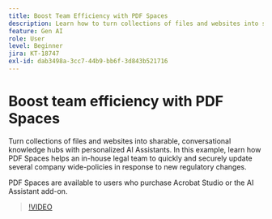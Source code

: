 ```yaml
---
title: Boost Team Efficiency with PDF Spaces
description: Learn how to turn collections of files and websites into sharable, conversational knowledge hubs with personalized AI Assistants
feature: Gen AI
role: User
level: Beginner
jira: KT-18747
exl-id: dab3498a-3cc7-44b9-bb6f-3d843b521716
---
```

# Boost team efficiency with PDF Spaces

Turn collections of files and websites into sharable, conversational knowledge hubs with personalized AI Assistants. In this example, learn how PDF Spaces helps an in-house legal team to quickly and securely update several company wide-policies in response to new regulatory changes.

PDF Spaces are available to users who purchase Acrobat Studio or the AI Assistant add-on.

>[!VIDEO](https://video.tv.adobe.com/v/3475131?quality=12&learn=on&hidetitle=true)
